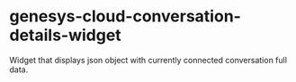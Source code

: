 # genesys-cloud-conversation-details-widget
Widget that displays json object with currently connected conversation full data.
